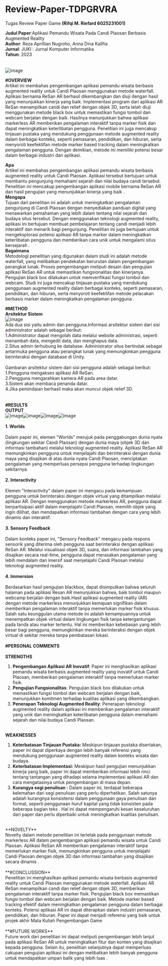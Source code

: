 # Review-Paper-TDPGRVRA
Tugas Review Paper Game **(Rifqi M. Riefard 6025231001)**

**Judul Paper**:Aplikasi Pemandu Wisata Pada Candi Plaosan Berbasis Augmented Reality<br/>
**Author**: Reza Aprillian Nugroho, Anna Dina Kalifia<br/>
**Jurnal**: JUKI : Jurnal Komputer Informatika<br/>
**Tahun**: 2023<br/>
<br/>
<br/>
![image](https://github.com/Rifera/Review-Paper-TDPGRVRA/assets/63510694/f3c22b76-1354-4f6b-9ba5-a4c8f72d9348)

**#OVERVIEW**
<br/>
Artikel ini membahas pengembangan aplikasi pemandu wisata berbasis augmented reality untuk Candi Plaosan menggunakan metode waterfall. Aplikasi bernama ReSan AR berhasil dikembangkan dan diuji dengan hasil yang menunjukkan kinerja yang baik. Implementasi program dari aplikasi AR ReSan menampilkan candi dan relief dengan objek 3D, serta telah diuji menggunakan metode black box untuk memastikan fungsi tombol dan webcam berjalan dengan baik. Hasilnya menunjukkan bahwa aplikasi markerless AR memberikan pengalaman interaktif tanpa marker fisik dan dapat meningkatkan keterlibatan pengguna. Penelitian ini juga mencakup tinjauan pustaka yang mendukung penggunaan metode augmented reality dalam berbagai konteks, seperti pemasaran, pendidikan, dan hiburan, serta menyoroti keefektifan metode marker based tracking dalam meningkatkan pengalaman pengguna. Dengan demikian, metode ini memiliki potensi besar dalam berbagai industri dan aplikasi.

**Apa**<br/>
Artikel ini membahas pengembangan aplikasi pemandu wisata berbasis augmented reality untuk Candi Plaosan. Aplikasi tersebut bertujuan untuk membantu pengunjung memahami sejarah dan nilai budaya candi tersebut. Penelitian ini mencakup pengembangan aplikasi mobile bernama ReSan AR dan hasil pengujian yang menunjukkan kinerja yang baik .
<br/>
**Mengapa**<br/>
Tujuan dari penelitian ini adalah untuk meningkatkan pengalaman pengunjung di Candi Plaosan dengan menyediakan panduan digital yang menawarkan pemahaman yang lebih dalam tentang nilai sejarah dan budaya situs tersebut. Dengan menggunakan teknologi augmented reality, aplikasi ini bertujuan membuat pembelajaran tentang candi menjadi lebih interaktif dan menarik bagi pengunjung. Penelitian ini juga bertujuan untuk mengeksplorasi potensi aplikasi AR tanpa marker dalam meningkatkan keterlibatan pengguna dan memberikan cara unik untuk mengalami situs bersejarah .
<br/>
**Bagaimana**<br/>
Metodologi penelitian yang digunakan dalam studi ini adalah metode waterfall, yang melibatkan pendekatan berurutan dalam pengembangan perangkat lunak. Proses pengembangan meliputi desain dan pengujian aplikasi ReSan AR untuk memastikan fungsionalitas dan kinerjanya. Pengujian black box dilakukan untuk memverifikasi fungsi tombol dan webcam. Studi ini juga mencakup tinjauan pustaka yang mendukung penggunaan augmented reality dalam berbagai konteks, seperti pemasaran, pendidikan, dan hiburan, serta menyoroti keefektifan metode pelacakan berbasis marker dalam meningkatkan pengalaman pengguna .
<br/>


**#METHOD**
<br/>
**Arsitektur Sistem**<br/>
![image](https://github.com/Rifera/Review-Paper-TDPGRVRA/assets/63510694/42efacef-3d36-4b15-9dd4-c53da354d488)<br/>
Ada dua sisi yaitu admin dan pengguna.Informasi arsitektur sistem dari sisi administrator adalah sebagai berikut:
<br/>1.Administrator  dapat  mengolah  data  melalui  website  administrasi,  seperti  menambah  data, mengedit data, dan menghapus data.
<br/>2.Situs admin terhubung ke database. Administrator situs bertindak sebagai antarmuka pengguna atau perangkat lunak yang memungkinkan pengguna berinteraksi dengan database di Unity.
<br/>
<br/>Gambaran arsitektur sistem dari sisi pengguna adalah sebagai berikut:
<br/>1.Pengguna mengakses aplikasi AR ReSan.
<br/>2.Pengguna mengarahkan kamera AR pada area datar.
<br/>3.Sistem akan membaca penanda datar.
<br/>4.Jika pemindaian berhasil maka akan muncul objek relief 3D.<br/>
<br/>
<br/>
**#RESULTS**
<br/>
**OUTPUT**
<br/>
![image](https://github.com/Rifera/Review-Paper-TDPGRVRA/assets/63510694/a3c31c49-a564-4be6-a3c3-dc3c21f58ce3)![image](https://github.com/Rifera/Review-Paper-TDPGRVRA/assets/63510694/35579572-c030-463d-9c72-c05144435e64)![image](https://github.com/Rifera/Review-Paper-TDPGRVRA/assets/63510694/f8f6e9ea-9dcd-450c-8608-bc54d96b7783)![image](https://github.com/Rifera/Review-Paper-TDPGRVRA/assets/63510694/d973c786-c57a-441d-9d01-c00b77834fb5)
<br/>
<br/>
**1. Worlds**
<br/>
<br/>
Dalam paper ini, elemen "Worlds" merujuk pada penggabungan dunia nyata (lingkungan sekitar Candi Plaosan) dengan dunia maya (objek 3D dan informasi tambahan) melalui teknologi augmented reality. Aplikasi ReSan AR memungkinkan pengguna untuk menjelajahi dan berinteraksi dengan dunia maya yang disajikan di atas dunia nyata Candi Plaosan, menciptakan pengalaman yang memperluas persepsi pengguna terhadap lingkungan sekitarnya.
<br/>
<br/>
**2. Interactivity**
<br/>
<br/>
Elemen "Interactivity" dalam paper ini mengacu pada kemampuan pengguna untuk berinteraksi dengan objek virtual yang ditampilkan melalui aplikasi AR. Dengan menggunakan metode markerless AR, pengguna dapat berpartisipasi aktif dalam menjelajahi Candi Plaosan, memilih objek yang ingin dilihat, dan mendapatkan informasi tambahan dengan cara yang lebih dinamis dan interaktif.
<br/>
<br/>
**3. Sensory Feedback**
<br/>
<br/>
Dalam konteks paper ini, "Sensory Feedback" mengacu pada respons sensorik yang diterima oleh pengguna saat berinteraksi dengan aplikasi ReSan AR. Melalui visualisasi objek 3D, suara, dan informasi tambahan yang disajikan secara real-time, pengguna dapat merasakan pengalaman yang lebih mendalam dan imersif saat menjelajahi Candi Plaosan melalui teknologi augmented reality.
<br/>
<br/>
**4. Immersion**
<br/>
<br/>
Berdasarkan hasil pengujian blackbox, dapat disimpulkan bahwa seluruh halaman pada aplikasi Resan AR menunjukkan bahwa, baik tombol maupun webcamp berjalan dengan baik.Hasil aplikasi augmented reality (AR) dengan metode markerless menunjukkan kemajuan signifikan dalam memberikan  pengalaman  interaktif  tanpa  memerlukan  marker  fisik  khusus.  Salah  satu  keunggulan utama metode ini adalah kemampuannya untuk menempatkan objek virtual dalam lingkungan fisik tanpa  ketergantungan  pada  tanda  atau  marker  tertentu.  Hal  ini  memberikan  kebebasan  yang  lebih besar  bagi  pengguna,  memungkinkan  mereka berinteraksi  dengan  objek  virtual  di  sekitar  mereka tanpa pembatasan lokasi.
<br/>
<br/>
**#PERSONAL COMMENTS**
<br/><br/>
**STRENGTHS**
<br/>
1. **Pengembangan Aplikasi AR Inovatif**: Paper ini menghasilkan aplikasi pemandu wisata berbasis augmented reality yang inovatif untuk Candi Plaosan, memberikan pengalaman interaktif tanpa memerlukan marker fisik.<br/>
2. **Pengujian Fungsionalitas**: Pengujian black box dilakukan untuk memastikan fungsi tombol dan webcam berjalan dengan baik, menunjukkan komitmen terhadap kualitas aplikasi yang dikembangkan.<br/>
3. **Penerapan Teknologi Augmented Reality**: Penerapan teknologi augmented reality dalam aplikasi ini memberikan pengalaman interaktif yang unik dan meningkatkan keterlibatan pengguna dalam memahami sejarah dan nilai budaya Candi Plaosan.
<br/><br/>

**WEAKNESSES**<br/>
1. **Keterbatasan Tinjauan Pustaka:** Meskipun tinjauan pustaka disertakan, paper ini dapat diperkaya dengan lebih banyak referensi yang mendukung penggunaan augmented reality dalam konteks wisata dan budaya.<br/>
2. **Keterbatasan Implementasi:** Meskipun hasil pengujian menunjukkan kinerja yang baik, paper ini dapat memberikan informasi lebih rinci tentang tantangan yang dihadapi selama implementasi aplikasi AR dan cara mengatasinya untuk pengembangan di masa depan.<br/>
3. **Kurangya segi penulisan :** Dalam paper ini, terdapat beberapa kelemahan dari segi penulisan yang perlu diperhatikan. Salah satunya adalah kurangnya konsistensi dalam penggunaan gaya penulisan dan format, seperti penggunaan huruf kapital yang tidak konsisten pada beberapa bagian teks . Hal ini dapat mempengaruhi kesan keseluruhan dari paper dan perlu diperbaiki untuk meningkatkan kualitas penulisan.
<br/>
**NOVELTY**<br/>
Novelty dalam metode penelitian ini terletak pada penggunaan metode markerless AR dalam pengembangan aplikasi pemandu wisata untuk Candi Plaosan. Aplikasi ReSan AR memberikan pengalaman interaktif tanpa memerlukan marker fisik, memungkinkan pengguna untuk menjelajahi Candi Plaosan dengan objek 3D dan informasi tambahan yang disajikan secara dinamis .
<br/>
<br/>
**#CONCLUSSION**
<br/>
Penelitian ini menghasilkan aplikasi pemandu wisata berbasis augmented reality untuk Candi Plaosan menggunakan metode waterfall. Aplikasi AR ReSan menampilkan candi dan relief dengan objek 3D, memberikan pengalaman interaktif tanpa marker fisik. Pengujian black box memastikan fungsi tombol dan webcam berjalan dengan baik. Metode marker based tracking efektif dalam meningkatkan pengalaman pengguna dalam berbagai konteks. Potensi aplikasi AR ini dapat diterapkan dalam industri pemasaran, pendidikan, dan hiburan. Paper ini dapat menjadi referensi yang baik untuk projek akhir Mata Kuliah Pengembangan Game
<br/>
<br/>
**#FUTURE WORKS**
<br/>
Future work dari penelitian ini dapat meliputi pengembangan lebih lanjut pada aplikasi ReSan AR untuk meningkatkan fitur dan konten yang disajikan kepada pengguna. Selain itu, penelitian selanjutnya dapat memperluas cakupan pengujian aplikasi ini dengan melibatkan lebih banyak pengguna untuk mendapatkan umpan balik yang lebih luas .
